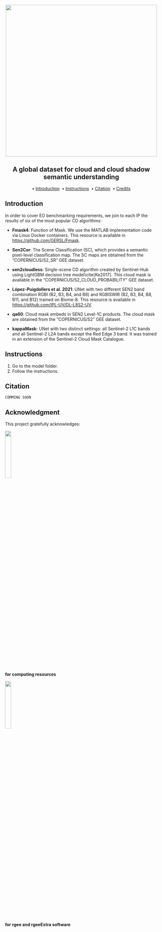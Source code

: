 <h1 align="center">
  <br>
  <img src=https://user-images.githubusercontent.com/54723897/113879941-4e1af480-97bb-11eb-83f3-e0ec8772b7c4.gif width=500px>
  <br>    
</h1>

<h2 align="center">A global dataset for cloud and cloud shadow semantic understanding</h2>

<p align="center">  
  • 
  <a href="#why-we-need-another-cloud-detection-dataset">Introduction</a> &nbsp;•  
  <a href="#characteristics">Instructions</a> &nbsp;•
  <a href="#citation">Citation</a> &nbsp;•
  <a href="#credits">Credits</a>  
</p>

## Introduction

In order to cover EO benchmarking requirements, we join to each IP the results of six of the most popular CD algorithms:
  
  - **Fmask4**: Function of Mask. We use the MATLAB implementation code via Linux Docker containers. This resource is available in https://github.com/GERSL/Fmask.	
  
  - **Sen2Cor**: The Scene Classification (SC), which provides a semantic pixel-level classification map. The SC maps are obtained from the “COPERNICUS/S2\_SR” GEE dataset.
  
  - **sen2cloudless**: Single-scene CD algorithm created by Sentinel-Hub using LightGBM decision tree model\cite{Ke2017}. This cloud mask is available in the “COPERNICUS/S2\_CLOUD\_PROBABILITY” GEE dataset.	
  
  - **López-Puigdollers et al. 2021**: UNet with two different SEN2 band combination RGBI (B2, B3, B4, and B8) and RGBISWIR (B2, B3, B4, B8, B11, and B12) trained on Biome-8. This resource is available in https://github.com/IPL-UV/DL-L8S2-UV.
  
  - **qa60**: Cloud mask embeds in SEN2 Level-1C products. The cloud mask are obtained from the “COPERNICUS/S2” GEE dataset.

  - **kappaMask:** UNet with two distinct settings: all Sentinel-2 L1C bands and all Sentinel-2 L2A bands except the Red Edge 3 band. It was trained in an extension of the Sentinel-2 Cloud Mask Catalogue.
## Instructions

1) Go to the model folder.
2) Follow the instructions.

## Citation 

	COMMING SOON 
	
## Acknowledgment

This project gratefully acknowledges:

<img src=https://user-images.githubusercontent.com/16768318/153642319-9bb91ef6-a400-47ff-a080-9b4406390153.svg width=20%>

**for computing resources**

<img src=https://user-images.githubusercontent.com/16768318/153673173-e9069a03-daa7-4893-93ef-246248d48351.png width=20%>

**for rgee and rgeeExtra software**
